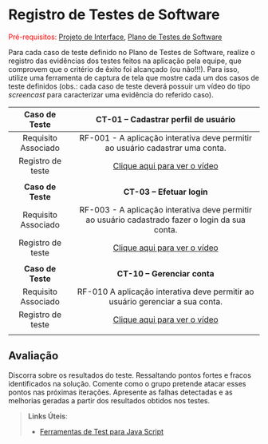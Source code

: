 # Registro de Testes de Software

<span style="color:red">Pré-requisitos: <a href="3-Projeto de Interface.md"> Projeto de Interface</a></span>, <a href="8-Plano de Testes de Software.md"> Plano de Testes de Software</a>

Para cada caso de teste definido no Plano de Testes de Software, realize o registro das evidências dos testes feitos na aplicação pela equipe, que comprovem que o critério de êxito foi alcançado (ou não!!!). Para isso, utilize uma ferramenta de captura de tela que mostre cada um dos casos de teste definidos (obs.: cada caso de teste deverá possuir um vídeo do tipo _screencast_ para caracterizar uma evidência do referido caso).

| **Caso de Teste** 	| **CT-01 – Cadastrar perfil de usuário** 	|
|:---:	|:---:	|
|	Requisito Associado 	| RF-001 - A aplicação interativa deve permitir ao usuário cadastrar uma conta. |
| Registro de teste 	| <a href="https://user-images.githubusercontent.com/100447878/197837893-6a7ccef1-6555-4ee2-a1b3-8ce5512bc8f6.mp4">Clique aqui para ver o vídeo</a> 
|  	|  	|
| **Caso de Teste** 	| **CT-03 – Efetuar login**	|
|	Requisito Associado 	| RF-003 - A aplicação interativa deve permitir ao usuário cadastrado fazer o login da sua conta. |
| Registro de teste 	| <a href="https://user-images.githubusercontent.com/100447878/197840485-5e0671ac-e1f5-4636-949c-bff34a2ec9a4.mp4">Clique aqui para ver o vídeo</a> 
|  	|  	|
| **Caso de Teste** 	| **CT-10 – Gerenciar conta**	|
|	Requisito Associado 	| RF-010 A aplicação interativa deve permitir ao usuário gerenciar a sua conta. |
| Registro de teste 	| <a href="https://user-images.githubusercontent.com/100447878/197843977-2136c15b-62f1-4b77-9d6c-9c225d0f59d7.mp4">Clique aqui para ver o vídeo</a> 
|  	|  	|

## Avaliação

Discorra sobre os resultados do teste. Ressaltando pontos fortes e fracos identificados na solução. Comente como o grupo pretende atacar esses pontos nas próximas iterações. Apresente as falhas detectadas e as melhorias geradas a partir dos resultados obtidos nos testes.

> **Links Úteis**:
> - [Ferramentas de Test para Java Script](https://geekflare.com/javascript-unit-testing/)
